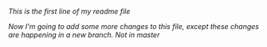 *This is the first line of my readme file*

_Now I'm going to add some more changes to this file, except these changes are happening in a new branch. Not in master_